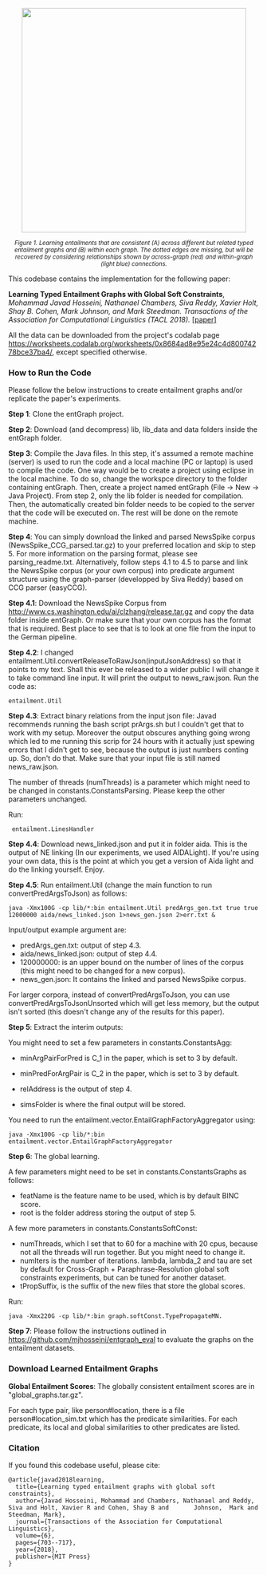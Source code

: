 <div class=figure>
  <p align="center"><img src="https://homepages.inf.ed.ac.uk/s1583634/paper_images/toy_tacl2018.png"
    width="450" height=auto></p>
  <p align="center"><small><i>Figure 1. Learning entailments that are consistent (A) across different but related typed entailment graphs and (B) within each graph. The dotted edges are missing, but will be recovered by considering relationships shown by across-graph (red) and within-graph (light blue) connections.</i></small></p>
</div>

This codebase contains the implementation for the following paper:

**Learning Typed Entailment Graphs with Global Soft Constraints**, *Mohammad Javad Hosseini, Nathanael Chambers, Siva Reddy, Xavier Holt, Shay B. Cohen, Mark Johnson, and Mark Steedman. Transactions of the Association for Computational Linguistics (TACL 2018).* [[paper]](https://www.mitpressjournals.org/doi/pdfplus/10.1162/tacl_a_00250)

All the data can be downloaded from the project's codalab page https://worksheets.codalab.org/worksheets/0x8684ad8e95e24c4d80074278bce37ba4/, except specified otherwise.


### How to Run the Code

Please follow the below instructions to create entailment graphs and/or replicate the paper's experiments.


**Step 1**: Clone the entGraph project.

**Step 2**: Download (and decompress) lib, lib_data and data folders inside the entGraph folder.

**Step 3**: Compile the Java files. In this step, it's assumed a remote machine (server) is used to run the code and a local machine (PC or laptop) is used to compile the code. One way would be to create a project using eclipse in the local machine. To do so, change the workspce directory to the folder containing entGraph. Then, create a project named entGraph (File -> New -> Java Project). From step 2, only the lib folder is needed for compilation. Then, the automatically created bin folder needs to be copied to the server that the code will be executed on. The rest will be done on the remote machine.

**Step 4**: You can simply download the linked and parsed NewsSpike corpus (NewsSpike_CCG_parsed.tar.gz) to your preferred location and skip to step 5. For more information on the parsing format, please see parsing_readme.txt. Alternatively, follow steps 4.1 to 4.5 to parse and link the NewsSpike corpus (or your own corpus) into predicate argument structure using the graph-parser (developped by Siva Reddy) based on CCG parser (easyCCG).

**Step 4.1**: Download the NewsSpike Corpus from http://www.cs.washington.edu/ai/clzhang/release.tar.gz and copy the data folder inside entGraph. Or make sure that your own corpus has the format that is required. Best place to see that is to look at one file from the input to the German pipeline. 
   
**Step 4.2**: I changed entailment.Util.convertReleaseToRawJson(inputJsonAddress) so that it points to my text. Shall this ever be released to a wider public I will change it to take command line input. It will print the output to news_raw.json. Run the code as:

    entailment.Util 

**Step 4.3**: Extract binary relations from the input json file: Javad recommends running the bash script prArgs.sh but I couldn't get that to work with my setup. Moreover the output obscures anything going wrong which led to me running this scrip for 24 hours with it actually just spewing errors that I didn't get to see, because the output is just numbers conting up. So, don't do that. Make sure that your input file is still named news_raw.json. 

The number of threads (numThreads) is a parameter which might need to be changed in constants.ConstantsParsing. Please keep the other parameters unchanged.

Run:
      
     entailment.LinesHandler


**Step 4.4**: Download news_linked.json and put it in folder aida. This is the output of NE linking (In our experiments, we used AIDALight). If you're using your own data, this is the point at which you get a version of Aida light and do the linking yourself. Enjoy. 

**Step 4.5**: Run entailment.Util (change the main function to run convertPredArgsToJson) as follows: 

    java -Xmx100G -cp lib/*:bin entailment.Util predArgs_gen.txt true true 12000000 aida/news_linked.json 1>news_gen.json 2>err.txt &

Input/output example argument are:

* predArgs_gen.txt: output of step 4.3.
* aida/news_linked.json: output of step 4.4.
* 120000000: is an upper bound on the number of lines of the corpus (this might need to be changed for a new corpus).     
* news_gen.json: It contains the linked and parsed NewsSpike corpus.

For larger corpora, instead of convertPredArgsToJson, you can use convertPredArgsToJsonUnsorted which will get less memory, but the output isn't sorted (this doesn't change any of the results for this paper).

**Step 5**: Extract the interim outputs:

You might need to set a few parameters in constants.ConstantsAgg:

* minArgPairForPred is C_1 in the paper, which is set to 3 by default.

* minPredForArgPair is C_2 in the paper, which is set to 3 by default.

* relAddress is the output of step 4.

* simsFolder is where the final output will be stored.

You need to run the entailment.vector.EntailGraphFactoryAggregator using:

    java -Xmx100G -cp lib/*:bin entailment.vector.EntailGraphFactoryAggregator

**Step 6**: The global learning.

A few parameters might need to be set in constants.ConstantsGraphs as follows:

* featName is the feature name to be used, which is by default BINC score.
* root is the folder address storing the output of step 5.

A few more parameters in constants.ConstantsSoftConst:

* numThreads, which I set that to 60 for a machine with 20 cpus, because not all the threads will run together. But you might need to change it.
* numIters is the number of iterations. lambda, lambda_2 and tau are set by default for Cross-Graph + Paraphrase-Resolution global soft constraints experiments, but can be tuned for another dataset.
* tPropSuffix, is the suffix of the new files that store the global scores.

Run:

    java -Xmx220G -cp lib/*:bin graph.softConst.TypePropagateMN.
  
**Step 7**: Please follow the instructions outlined in https://github.com/mjhosseini/entgraph_eval to evaluate the graphs on the entailment datasets.
  


### Download Learned Entailment Graphs

**Global Entailment Scores**: The globally consistent entailment scores are in "global_graphs.tar.gz".

For each type pair, like person#location, there is a file person#location_sim.txt which has the predicate similarities. For each predicate, its local and global similarities to other predicates are listed.



### Citation

If you found this codebase useful, please cite:

    @article{javad2018learning,
      title={Learning typed entailment graphs with global soft constraints},
      author={Javad Hosseini, Mohammad and Chambers, Nathanael and Reddy, Siva and Holt, Xavier R and Cohen, Shay B and       Johnson,  Mark and Steedman, Mark},
      journal={Transactions of the Association for Computational Linguistics},
      volume={6},
      pages={703--717},
      year={2018},
      publisher={MIT Press}
    }


